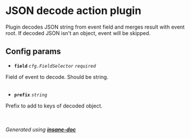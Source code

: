 # JSON decode action plugin
Plugin decodes JSON string from event field and merges result with event root.
If decoded JSON isn't an object, event will be skipped.

## Config params
- **`field`** *`cfg.FieldSelector`*   *`required`*  

Field of event to decode. Should be string.
<br><br>

- **`prefix`** *`string`*    

Prefix to add to keys of decoded object.
<br><br>


<br>*Generated using [__insane-doc__](https://github.com/vitkovskii/insane-doc)*
